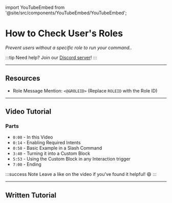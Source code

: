 import YouTubeEmbed from '@site/src/components/YouTubeEmbed/YouTubeEmbed';

# How to Check User's Roles
*Prevent users without a specific role to run your command..*

:::tip
Need help? Join our [Discord server](https://dsc.gg/inventutor)!
:::

***

## Resources
- Role Message Mention: `<@&ROLEID>` (Replace `ROLEID` with the Role ID)

***

## Video Tutorial

### Parts

- `0:00` - In this Video
- `0:14` - Enabling Required Intents
- `0:58` - Basic Example in a Slash Command
- `3:40` - Turning it into a Custom Block
- `5:53` - Using the Custom Block in any Interaction trigger
- `7:00` - Ending

<YouTubeEmbed videoId="cLm2CgpSeTw" title="How to Check User's Roles" />

:::success Note
Leave a like on the video if you've found it helpful! 😄
:::

***

## Written Tutorial


